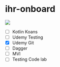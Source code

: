 # ihr-onboard
![](https://images.squarespace-cdn.com/content/54becebee4b05d09416fe7e4/1475275331705-8FDQGJ5FT59H9GOY4HT0/share_200x200.jpg?content-type=image%2Fjpeg)

- [ ] Kotlin Koans
- [ ] Udemy Testing
- [X] Udemy Git
- [ ] Dagger
- [ ] MVI
- [ ] Testing Code lab
